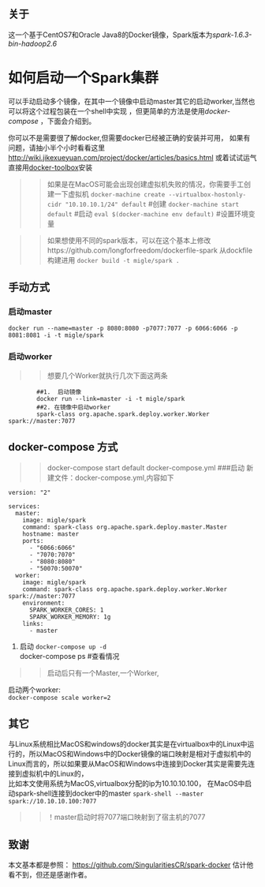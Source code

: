 ## 关于  
这一个基于CentOS7和Oracle Java8的Docker镜像，Spark版本为*spark-1.6.3-bin-hadoop2.6*   

# 如何启动一个Spark集群

可以手动启动多个镜像，在其中一个镜像中启动master其它的启动worker,当然也可以将这个过程包装在一个shell中实现 ，但更简单的方法是使用*docker-compose* ，下面会介绍到。 

你可以不是需要很了解docker,但需要docker已经被正确的安装并可用，
如果有问题，请抽小半个小时看看这里<http://wiki.jikexueyuan.com/project/docker/articles/basics.html>
或着试试运气直接用[docker-toolbox](https://www.docker.com/products/docker-toolbox)安装
 
>> 如果是在MacOS可能会出现创建虚拟机失败的情况，你需要手工创建一下虚拟机
`docker-machine create --virtualbox-hostonly-cidr "10.10.10.1/24" default`  #创建
`docker-machine start default`      #启动
`eval $(docker-machine env default)`  #设置环境变量


>>如果想使用不同的spark版本，可以在这个基本上修改https://github.com/longforfreedom/dockerfile-spark
>>从dockfile构建进用 `docker build -t migle/spark .`  

## 手动方式 
### 启动master

 `docker run --name=master -p 8080:8080 -p7077:7077 -p 6066:6066 -p 8081:8081 -i -t migle/spark`

### 启动worker
>> 想要几个Worker就执行几次下面这两条

``` 
        ##1.  启动镜像
        docker run --link=master -i -t migle/spark 
        ##2. 在镜像中启动worker
        spark-class org.apache.spark.deploy.worker.Worker spark://master:7077

```  

## docker-compose 方式
>> docker-compose start default
docker-compose.yml
###启动
新建文件：docker-compose.yml,内容如下
```
version: "2"

services:
  master:
    image: migle/spark
    command: spark-class org.apache.spark.deploy.master.Master 
    hostname: master
    ports:
      - "6066:6066"
      - "7070:7070"
      - "8080:8080"
      - "50070:50070"
  worker:
    image: migle/spark
    command: spark-class org.apache.spark.deploy.worker.Worker spark://master:7077
    environment:
      SPARK_WORKER_CORES: 1
      SPARK_WORKER_MEMORY: 1g
    links:
      - master
```
1. 启动
`docker-compose up -d`  
docker-compose ps #查看情况  
>> 启动后只有一个Master,一个Worker,

启动两个worker:  
`docker-compose scale worker=2`

## 其它
与Linux系统相比MacOS和windows的docker其实是在virtualbox中的Linux中运行的，所以MacOS和Windows中的Docker镜像的端口映射是相对于虚拟机中的Linux而言的，所以如果要从MacOS和Windows中连接到Docker其实是需要先连接到虚拟机中的Linux的，   
比如本文使用系统为MacOS,virtualbox分配的ip为10.10.10.100，
在MacOS中启动spark-shell连接到docker中的master
`spark-shell --master spark://10.10.10.100:7077`

>> ！master启动时将7077端口映射到了宿主机的7077



## 致谢
本文基本都是参照： https://github.com/SingularitiesCR/spark-docker 估计他看不到，但还是感谢作者。
